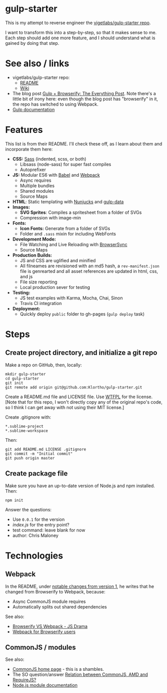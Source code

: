 # gulp-starter

This is my attempt to reverse engineer the
[vigetlabs/gulp-starter repo](https://github.com/vigetlabs/gulp-starter).

I want to transform this into a step-by-step, so that it makes sense to me.
Each step should add one more feature, and I should understand what is gained
by doing that step.


# See also / links

* vigetlabs/gulp-starter repo:
    * [README](https://github.com/vigetlabs/gulp-starter)
    * [Wiki](https://github.com/vigetlabs/gulp-starter/wiki)
* The blog post [Gulp + Browserify: The Everything
  Post](https://viget.com/extend/gulp-browserify-starter-faq).
  Note there's a little bit of irony here: even though the blog post has "browserify"
  in it, the repo has switched to using Webpack.
* [Gulp documentation](https://github.com/gulpjs/gulp/blob/master/docs/README.md)




# Features

This list is from their README. I'll check these off, as I learn about
them and incorporate them here:

- **CSS:** [Sass](http://sass-lang.com/) (indented, scss, or both)
    - Libsass (node-sass) for super fast compiles
    - Autoprefixer
- **JS:** Modular ES6 with [Babel](http://babeljs.io/) and 
  [Webpack](http://webpack.github.io/)
    - Async requires
    - Multiple bundles
    - Shared modules
    - Source Maps
- **HTML**: Static templating with 
  [Nunjucks](https://mozilla.github.io/nunjucks/) and 
  [gulp-data](https://github.com/colynb/gulp-data)
- **Images:**
    - **SVG Sprites**: Compiles a spritesheet from a folder of SVGs
    - Compression with image-min
- **Fonts:**
    - **Icon Fonts:** Generate from a folder of SVGs
    - Folder and `.sass` mixin for including WebFonts
- **Development Mode:**
    - File Watching and Live Reloading with [BrowserSync](http://www.browsersync.io/)
    - Source Maps
- **Production Builds:**
    - JS and CSS are uglified and minified
    - All filneames are revisioned with an md5 hash, a `rev-manifest.json` 
      file is genrearted and all asset references are updated in html, css, and js
    - File size reporting
    - Local production sever for testing
- **Testing:**
    - JS test examples with Karma, Mocha, Chai, Sinon
    - Travis CI integration
- **Deployment:**
    - Quickly deploy `public` folder to gh-pages (`gulp deploy` task)



# Steps

## Create project directory, and initialize a git repo

Make a repo on GitHub, then, locally:

```
mkdir gulp-starter
cd gulp-starter
git init
git remote add origin git@github.com:Klortho/gulp-starter.git
```

Create a README.md file and LICENSE file.  Use 
[WTFPL](http://www.wtfpl.net/about/) for the license. [Note that for this
repo, I won't directly copy any of the original repo's code, so I think
I can get away with not using their MIT license.]

Create .gitignore with:

```
*.sublime-project
*.sublime-workspace
```

Then:

```
git add README.md LICENSE .gitignore
git commit -m "Initial commit"
git push origin master
```

## Create package file

Make sure you have an up-to-date version of Node.js and npm installed.
Then:

```
npm init
```

Answer the questions:

* Use `0.0.1` for the version
* *index.js* for the entry point?
* test command: leave blank for now
* author: Chris Maloney





# Technologies

## Webpack

In the README, under [notable changes from version 
1](https://github.com/vigetlabs/gulp-starter#notable-changes-from-10), he writes
that he changed from Browserify to Webpack, because:

* Async CommonJS module requires
* Automatically splits out shared dependencies

See also:

* [Browserify VS Webpack - JS Drama](http://blog.namangoel.com/browserify-vs-webpack-js-drama)
* [Webpack for Browserify users](http://webpack.github.io/docs/webpack-for-browserify-users.html)


## CommonJS / modules

See also:

* [CommonJS home page](http://www.commonjs.org/) - this is a shambles.
* The SO question/answer [Relation between CommonJS, AMD and 
  RequireJS?](http://stackoverflow.com/questions/16521471/relation-between-commonjs-amd-and-requirejs)
* [Node.js module documentation](https://nodejs.org/api/modules.html#modules_file_modules)



